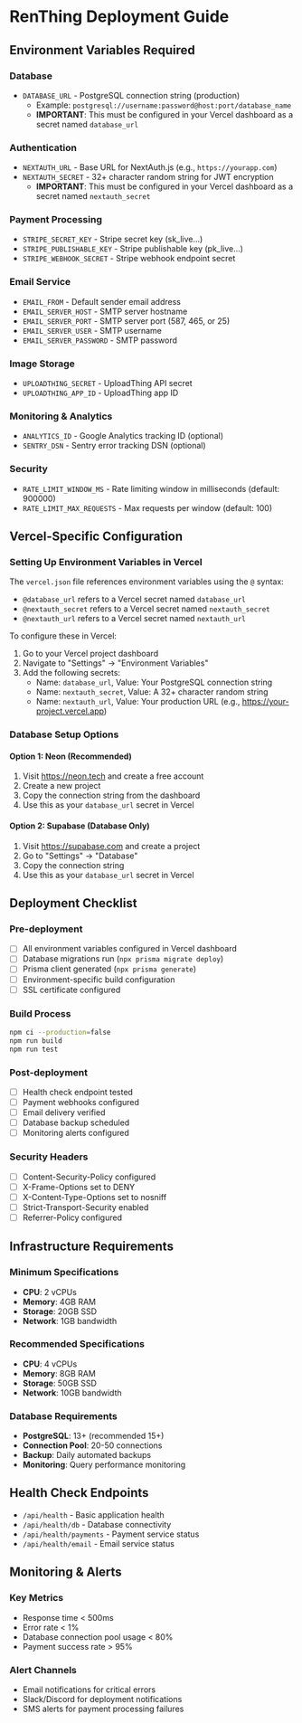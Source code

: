 # RenThing Deployment Guide

## Environment Variables Required

### Database
- `DATABASE_URL` - PostgreSQL connection string (production)
  - Example: `postgresql://username:password@host:port/database_name`
  - **IMPORTANT**: This must be configured in your Vercel dashboard as a secret named `database_url`

### Authentication
- `NEXTAUTH_URL` - Base URL for NextAuth.js (e.g., `https://yourapp.com`)
- `NEXTAUTH_SECRET` - 32+ character random string for JWT encryption
  - **IMPORTANT**: This must be configured in your Vercel dashboard as a secret named `nextauth_secret`

### Payment Processing
- `STRIPE_SECRET_KEY` - Stripe secret key (sk_live...)
- `STRIPE_PUBLISHABLE_KEY` - Stripe publishable key (pk_live...)
- `STRIPE_WEBHOOK_SECRET` - Stripe webhook endpoint secret

### Email Service
- `EMAIL_FROM` - Default sender email address
- `EMAIL_SERVER_HOST` - SMTP server hostname
- `EMAIL_SERVER_PORT` - SMTP server port (587, 465, or 25)
- `EMAIL_SERVER_USER` - SMTP username
- `EMAIL_SERVER_PASSWORD` - SMTP password

### Image Storage
- `UPLOADTHING_SECRET` - UploadThing API secret
- `UPLOADTHING_APP_ID` - UploadThing app ID

### Monitoring & Analytics
- `ANALYTICS_ID` - Google Analytics tracking ID (optional)
- `SENTRY_DSN` - Sentry error tracking DSN (optional)

### Security
- `RATE_LIMIT_WINDOW_MS` - Rate limiting window in milliseconds (default: 900000)
- `RATE_LIMIT_MAX_REQUESTS` - Max requests per window (default: 100)

## Vercel-Specific Configuration

### Setting Up Environment Variables in Vercel

The `vercel.json` file references environment variables using the `@` syntax:
- `@database_url` refers to a Vercel secret named `database_url`
- `@nextauth_secret` refers to a Vercel secret named `nextauth_secret`
- `@nextauth_url` refers to a Vercel secret named `nextauth_url`

To configure these in Vercel:

1. Go to your Vercel project dashboard
2. Navigate to "Settings" → "Environment Variables"
3. Add the following secrets:
   - Name: `database_url`, Value: Your PostgreSQL connection string
   - Name: `nextauth_secret`, Value: A 32+ character random string
   - Name: `nextauth_url`, Value: Your production URL (e.g., https://your-project.vercel.app)

### Database Setup Options

#### Option 1: Neon (Recommended)
1. Visit https://neon.tech and create a free account
2. Create a new project
3. Copy the connection string from the dashboard
4. Use this as your `database_url` secret in Vercel

#### Option 2: Supabase (Database Only)
1. Visit https://supabase.com and create a project
2. Go to "Settings" → "Database"
3. Copy the connection string
4. Use this as your `database_url` secret in Vercel

## Deployment Checklist

### Pre-deployment
- [ ] All environment variables configured in Vercel dashboard
- [ ] Database migrations run (`npx prisma migrate deploy`)
- [ ] Prisma client generated (`npx prisma generate`)
- [ ] Environment-specific build configuration
- [ ] SSL certificate configured

### Build Process
```bash
npm ci --production=false
npm run build
npm run test
```

### Post-deployment
- [ ] Health check endpoint tested
- [ ] Payment webhooks configured
- [ ] Email delivery verified
- [ ] Database backup scheduled
- [ ] Monitoring alerts configured

### Security Headers
- [ ] Content-Security-Policy configured
- [ ] X-Frame-Options set to DENY
- [ ] X-Content-Type-Options set to nosniff
- [ ] Strict-Transport-Security enabled
- [ ] Referrer-Policy configured

## Infrastructure Requirements

### Minimum Specifications
- **CPU**: 2 vCPUs
- **Memory**: 4GB RAM
- **Storage**: 20GB SSD
- **Network**: 1GB bandwidth

### Recommended Specifications
- **CPU**: 4 vCPUs
- **Memory**: 8GB RAM
- **Storage**: 50GB SSD
- **Network**: 10GB bandwidth

### Database Requirements
- **PostgreSQL**: 13+ (recommended 15+)
- **Connection Pool**: 20-50 connections
- **Backup**: Daily automated backups
- **Monitoring**: Query performance monitoring

## Health Check Endpoints

- `/api/health` - Basic application health
- `/api/health/db` - Database connectivity
- `/api/health/payments` - Payment service status
- `/api/health/email` - Email service status

## Monitoring & Alerts

### Key Metrics
- Response time < 500ms
- Error rate < 1%
- Database connection pool usage < 80%
- Payment success rate > 95%

### Alert Channels
- Email notifications for critical errors
- Slack/Discord for deployment notifications
- SMS alerts for payment processing failures